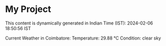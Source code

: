 # My Project

This content is dynamically generated in Indian Time (IST): 2024-02-06 18:50:56 IST


Current Weather in Coimbatore:
Temperature: 29.88 °C
Condition: clear sky
